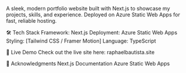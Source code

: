 A sleek, modern portfolio website built with Next.js to showcase my projects, skills, and experience. Deployed on Azure Static Web Apps for fast, reliable hosting.

🛠️ Tech Stack
Framework: Next.js
Deployment: Azure Static Web Apps
Styling: [Tailwind CSS / Framer Motion]
Language: TypeScript

🚀 Live Demo
Check out the live site here: raphaelbautista.site

🙌 Acknowledgments
Next.js Documentation
Azure Static Web Apps
